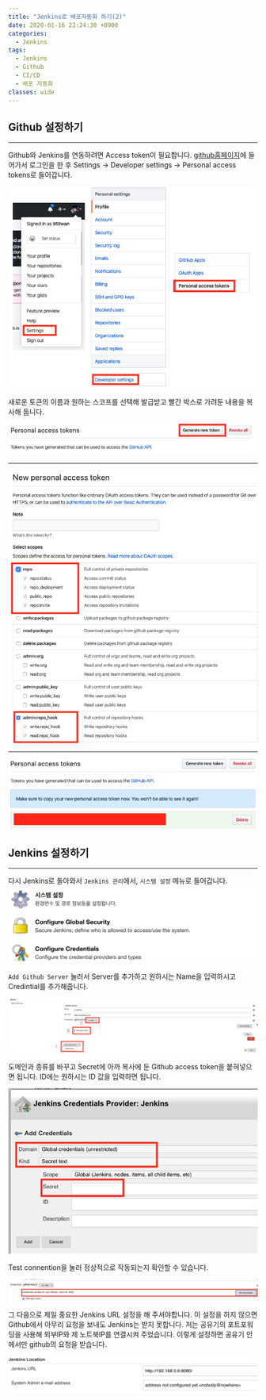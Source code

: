 ```yaml
---
title: "Jenkins로 배포자동화 하기(2)"
date: 2020-01-16 22:24:30 +0900
categories:
  - Jenkins
tags:
  - Jenkins
  - Github
  - CI/CD
  - 배포 자동화
classes: wide
---
```


## Github 설정하기
- - -
Github와 Jenkins를 연동하려면 Access token이 필요합니다.
[github홈페이지](https://github.com/)에 들어가서 로그인을 한 후
Settings -> Developer settings -> Personal access tokens로 들어갑니다.

![](/assets/images/Jenkins_start_2-01.png)   

새로운 토큰의 이름과 원하는 스코프를 선택해 발급받고
빨간 박스로 가려둔 내용을 복사해 둡니다.

![](/assets/images/Jenkins_start_2-02.png)
- - -
![](/assets/images/Jenkins_start_2-03.png)
- - -
![](/assets/images/Jenkins_start_2-04.png)

## Jenkins 설정하기
- - -

다시 Jenkins로 돌아와서 `Jenkins 관리`에서, `시스템 설정` 메뉴로 들어갑니다.
![](/assets/images/Jenkins_start_2-05.png)

`Add Github Server` 눌러서 Server를 추가하고 원하시는 Name을 입력하시고 Credintial를 추가해줍니다.

![](/assets/images/Jenkins_start_2-06.png)

도메인과 종류를 바꾸고 Secret에 아까 복사에 둔 Github access token을 붙혀넣으면 됩니다.
ID에는 원하시는 ID 값을 입력하면 됩니다.

![](/assets/images/Jenkins_start_2-07.png)

Test connention을 눌러 정상적으로 작동되는지 확인할 수 있습니다.

![](/assets/images/Jenkins_start_2-08.png)

그 다음으로 제일 중요한 Jenkins URL 설정을 해 주셔야합니다.
이 설정을 하지 않으면 Github에서 아무리 요청을 보내도 Jenkins는 받지 못합니다.
저는 공유기의 포트포워딩을 사용해 외부IP와 제 노트북IP를 연결시켜 주었습니다.
이렇게 설정하면 공유기 안에서만 github의 요청을 받습니다.

![](/assets/images/Jenkins_start_2-09.png)
